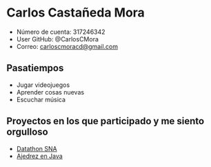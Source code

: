 # Carlos Castañeda Mora

- Número de cuenta: 317246342
- User GitHub: @CarlosCMora
- Correo: carloscmoracd@gmail.com

## Pasatiempos

- Jugar videojuegos
- Aprender cosas nuevas
- Escuchar música

## Proyectos en los que participado y me siento orgulloso

- [Datathon SNA](https://github.com/FredinVazquez/Datathon2024_AtleticoDelIIMAS.git)
- [Ajedrez en Java](https://github.com/CarlosCMora/Proyecto1POO)